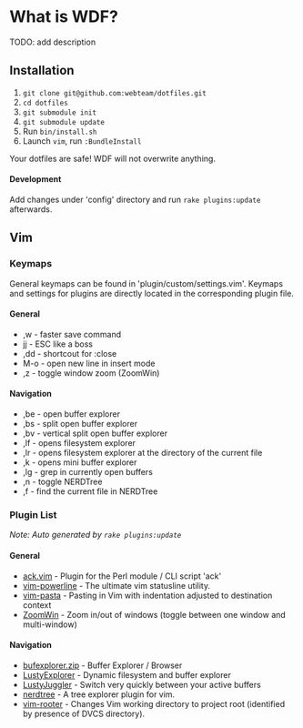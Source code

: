 # What is WDF?

TODO: add description

## Installation

1. `git clone git@github.com:webteam/dotfiles.git`
2. `cd dotfiles`
3. `git submodule init`
4. `git submodule update`
5. Run `bin/install.sh`
6. Launch `vim`, run `:BundleInstall`

Your dotfiles are safe! WDF will not overwrite anything.

#### Development

Add changes under 'config' directory and run `rake plugins:update` afterwards.

## Vim

### Keymaps

General keymaps can be found in 'plugin/custom/settings.vim'. Keymaps and settings for
plugins are directly located in the corresponding plugin file.

#### General

 * ,w  - faster save command
 * jj  - ESC like a boss
 * ,dd - shortcout for :close
 * M-o - open new line in insert mode
 * ,z  - toggle window zoom (ZoomWin)

#### Navigation

 * ,be - open buffer explorer
 * ,bs - split open buffer explorer
 * ,bv - vertical split open buffer explorer
 * ,lf - opens filesystem explorer
 * ,lr - opens filesystem explorer at the directory of the current file
 * ,k  - opens mini buffer explorer
 * ,lg - grep in currently open buffers
 * ,n  - toggle NERDTree
 * ,f  - find the current file in NERDTree

### Plugin List

_Note: Auto generated by `rake plugins:update`_



#### General

 * [ack.vim](https://github.com/vim-scripts/ack.vim) - Plugin for the Perl module / CLI script 'ack'
 * [vim-powerline](https://github.com/Lokaltog/vim-powerline) - The ultimate vim statusline utility.
 * [vim-pasta](https://github.com/sickill/vim-pasta) - Pasting in Vim with indentation adjusted to destination context
 * [ZoomWin](https://github.com/vim-scripts/ZoomWin) - Zoom in/out  of windows (toggle between one window and multi-window)

#### Navigation

 * [bufexplorer.zip](https://github.com/vim-scripts/bufexplorer.zip) - Buffer Explorer / Browser
 * [LustyExplorer](https://github.com/vim-scripts/LustyExplorer) - Dynamic filesystem and buffer explorer
 * [LustyJuggler](https://github.com/vim-scripts/LustyJuggler) - Switch very quickly between your active buffers
 * [nerdtree](https://github.com/scrooloose/nerdtree) - A tree explorer plugin for vim.
 * [vim-rooter](https://github.com/airblade/vim-rooter) - Changes Vim working directory to project root (identified by presence of DVCS directory).